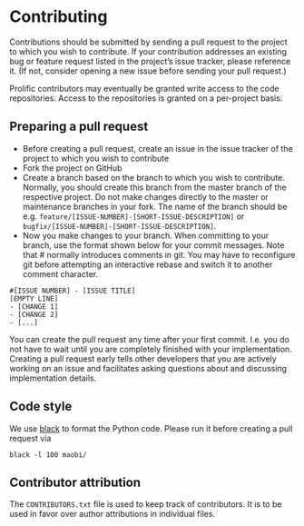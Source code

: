 # Contributing

Contributions should be submitted by sending a pull request to the project to which you wish to contribute. If your 
contribution addresses an existing bug or feature request listed in the project’s issue tracker, please reference it. 
(If not, consider opening a new issue before sending your pull request.)

Prolific contributors may eventually be granted write access to the code repositories. Access to the repositories is granted on a per-project basis.

## Preparing a pull request

- Before creating a pull request, create an issue in the issue tracker of the project to which you wish to contribute
- Fork the project on GitHub
- Create a branch based on the branch to which you wish to contribute. Normally, you should 
  create this branch from the master branch of the respective project. Do not make 
  changes directly to the master or maintenance branches in your fork. The name of the branch 
  should be e.g. `feature/[ISSUE-NUMBER]-[SHORT-ISSUE-DESCRIPTION]` or
  `bugfix/[ISSUE-NUMBER]-[SHORT-ISSUE-DESCRIPTION]`.
- Now you make changes to your branch. When committing to your branch, use the format shown below 
  for your commit messages. Note that # normally introduces comments in git. You may have to 
  reconfigure git before attempting an interactive rebase and switch it to another comment character.

```
#[ISSUE NUMBER] - [ISSUE TITLE]
[EMPTY LINE]
- [CHANGE 1]
- [CHANGE 2]
- [...]
```

You can create the pull request any time after your first commit. I.e. you do not have to wait 
until you are completely finished with your implementation. Creating a pull request early tells 
other developers that you are actively working on an issue and facilitates asking questions about 
and discussing implementation details.

## Code style

We use [black](https://black.readthedocs.io/en/stable/) to format the Python code. Please run it
before creating a pull request via

    black -l 100 maobi/
    
## Contributor attribution

The `CONTRIBUTORS.txt` file is used to keep track of contributors. It is to be used in favor over author
 attributions in individual files.